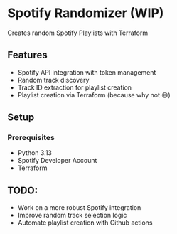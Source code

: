 # Spotify Randomizer (WIP)

Creates random Spotify Playlists with Terraform

## Features

- Spotify API integration with token management
- Random track discovery
- Track ID extraction for playlist creation
- Playlist creation via Terraform (because why not 😄)

## Setup

### Prerequisites

- Python 3.13
- Spotify Developer Account
- Terraform

## TODO:
- Work on a more robust Spotify integration
- Improve random track selection logic
- Automate playlist creation with Github actions